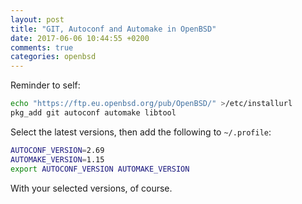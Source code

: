 ```yaml
---
layout: post
title: "GIT, Autoconf and Automake in OpenBSD"
date: 2017-06-06 10:44:55 +0200
comments: true
categories: openbsd
---
```


Reminder to self:

```sh
echo "https://ftp.eu.openbsd.org/pub/OpenBSD/" >/etc/installurl
pkg_add git autoconf automake libtool
```

Select the latest versions, then add the following to `~/.profile`:

```sh
AUTOCONF_VERSION=2.69
AUTOMAKE_VERSION=1.15
export AUTOCONF_VERSION AUTOMAKE_VERSION
```

With your selected versions, of course.

<!--
  -- Local Variables:
  -- mode: markdown
  -- End:
  -->
